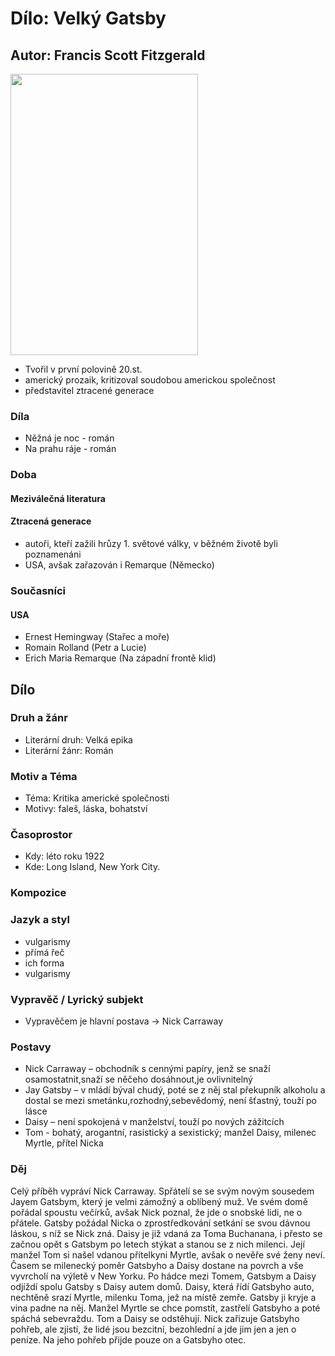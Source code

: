 # Dílo: Velký Gatsby
## Autor: Francis Scott Fitzgerald

<img src=https://github.com/marvalkrystof/Jecna-Maturita-2023/assets/84131825/3947b383-2810-4c84-9a01-e25efb7d2676 width=300px height=450px>

-	Tvořil v první polovině 20.st.
-	americký prozaik, kritizoval soudobou americkou společnost
-	představitel ztracené generace

### Díla
- Něžná je noc - román
- Na prahu ráje - román
### Doba 
#### Meziválečná literatura
#### Ztracená generace
- autoři, kteří zažili hrůzy 1. světové války, v běžném životě byli poznamenáni
- USA, avšak zařazován i Remarque (Německo)
### Současníci
#### USA
-	Ernest Hemingway (Stařec a moře)
-	Romain Rolland (Petr a Lucie)
- Erich Maria Remarque (Na západní frontě klid)

## Dílo

### Druh a žánr
- Literární druh: Velká epika
- Literární žánr: Román
### Motiv a Téma
- Téma: Kritika americké společnosti
- Motivy: faleš, láska, bohatství
### Časoprostor
- Kdy: léto roku 1922
- Kde: Long Island, New York City.
### Kompozice

### Jazyk a styl
- vulgarismy
- přímá řeč
- ich forma
- vulgarismy
### Vypravěč / Lyrický subjekt
- Vypravěčem je hlavní postava -> Nick Carraway
### Postavy
- Nick Carraway – obchodník s cennými papíry, jenž se snaží osamostatnit,snaží se něčeho dosáhnout,je ovlivnitelný
- Jay Gatsby – v mládí býval chudý, poté se z něj stal překupník alkoholu a dostal se mezi smetánku,rozhodný,sebevědomý, není šťastný, touží po lásce
- Daisy – není spokojená v manželství, touží po nových zážitcích
- Tom - bohatý, arogantní, rasistický a sexistický; manžel Daisy, milenec Myrtle, přítel Nicka



### Děj
Celý příběh vypráví Nick Carraway. Spřátelí se se svým novým sousedem Jayem Gatsbym, který je velmi zámožný a oblíbený muž. Ve svém domě pořádal spoustu večírků, avšak Nick poznal, že jde o snobské lidi, ne o přátele.
Gatsby požádal Nicka o zprostředkování setkání se svou dávnou láskou, s níž se Nick zná. Daisy je již vdaná za Toma Buchanana, i přesto se začnou opět s Gatsbym po letech stýkat a stanou se z nich milenci. Její manžel Tom si našel vdanou přítelkyni Myrtle, avšak o nevěře své ženy neví. Časem se milenecký poměr Gatsbyho a Daisy dostane na povrch a vše vyvrcholí na výletě v New Yorku.
Po hádce mezi Tomem, Gatsbym a Daisy odjíždí spolu Gatsby s Daisy autem domů. Daisy, která řídí Gatsbyho auto, nechtěně srazí Myrtle, milenku Toma, jež na místě zemře. Gatsby ji kryje a vina padne na něj. Manžel Myrtle se chce pomstít, zastřelí Gatsbyho a poté spáchá sebevraždu.
Tom a Daisy se odstěhují. Nick zařizuje Gatsbyho pohřeb, ale zjistí, že lidé jsou bezcitní, bezohlední a jde jim jen a jen o peníze. Na jeho pohřeb přijde pouze on a Gatsbyho otec.

